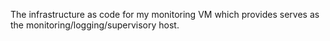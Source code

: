 The infrastructure as code for my monitoring VM which provides serves as the monitoring/logging/supervisory host.

